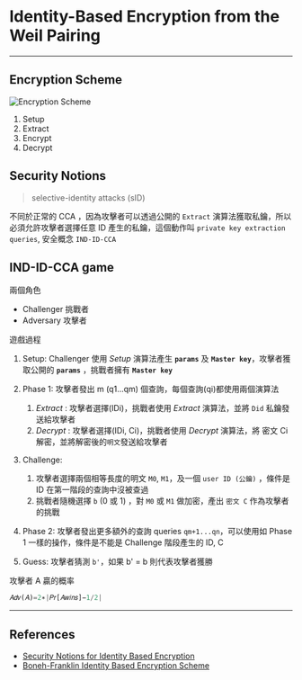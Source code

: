 # Identity-Based Encryption from the Weil Pairing

---

## Encryption Scheme

![Encryption Scheme](https://cdn.jsdelivr.net/gh/tc3oliver/ImageHosting/img/202111260928361.png)

1. Setup
2. Extract
3. Encrypt
4. Decrypt

## Security Notions

> selective-identity attacks (sID)

不同於正常的 CCA ，因為攻擊者可以透過公開的 `Extract` 演算法獲取私鑰，所以必須允許攻擊者選擇任意 ID 產生的私鑰，這個動作叫 `private key extraction queries`, 安全概念 `IND-ID-CCA`

## IND-ID-CCA game

兩個角色

- Challenger 挑戰者
- Adversary 攻擊者

遊戲過程

1. Setup: Challenger 使用 _Setup_ 演算法產生 **`params`** 及 **`Master key`**，攻擊者獲取公開的 **`params`** ，挑戰者擁有 **`Master key`**

2. Phase 1: 攻擊者發出 m (q1...qm) 個查詢，每個查詢(qi)都使用兩個演算法

   1. _Extract_ : 攻擊者選擇(IDi)，挑戰者使用 _Extract_ 演算法，並將 `Did` 私鑰發送給攻擊者
   2. _Decrypt_ : 攻擊者選擇(IDi, Ci)，挑戰者使用 _Decrypt_ 演算法，將 密文 Ci 解密，並將解密後的`明文`發送給攻擊者

3. Challenge:

   1. 攻擊者選擇兩個相等長度的明文 `M0`, `M1`，及一個 `user ID (公鑰)` ，條件是 ID 在第一階段的查詢中沒被查過
   2. 挑戰者隨機選擇 `b` (0 或 1) ，對 `M0` 或 `M1` 做加密，產出 `密文 C` 作為攻擊者的挑戰

4. Phase 2: 攻擊者發出更多額外的查詢 queries `qm+1...qn`，可以使用如 Phase 1 一樣的操作，條件是不能是 Challenge 階段產生的 ID, C

5. Guess: 攻擊者猜測 `b'`，如果 b' = b 則代表攻擊者獲勝

攻擊者 A 贏的概率

```python
𝐴𝑑𝑣(𝐴)=2∗|𝑃𝑟[𝐴𝑤𝑖𝑛𝑠]−1/2|
```

---

## References

- [Security Notions for Identity Based Encryption](https://eprint.iacr.org/2005/253.pdf)
- [Boneh-Franklin Identity Based Encryption Scheme](https://slideplayer.com/slide/13288472/)
